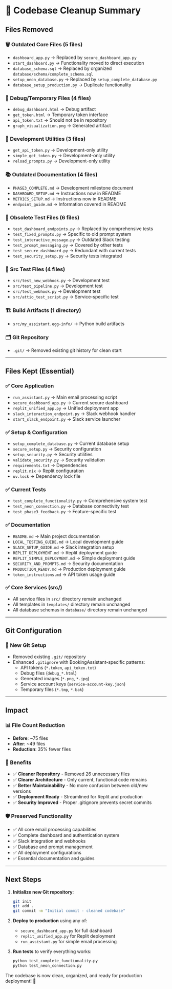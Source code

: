 # 🧹 Codebase Cleanup Summary

## Files Removed

### 🗑️ Outdated Core Files (5 files)
- `dashboard_app.py` → Replaced by `secure_dashboard_app.py`
- `start_dashboard.py` → Functionality moved to direct execution
- `database_schema.sql` → Replaced by organized `database/schema/complete_schema.sql`
- `setup_neon_database.py` → Replaced by `setup_complete_database.py`
- `database_setup_production.py` → Duplicate functionality

### 🐛 Debug/Temporary Files (4 files)
- `debug_dashboard.html` → Debug artifact
- `get_token.html` → Temporary token interface
- `api_token.txt` → Should not be in repository
- `graph_visualization.png` → Generated artifact

### 🔧 Development Utilities (3 files)
- `get_api_token.py` → Development-only utility
- `simple_get_token.py` → Development-only utility
- `reload_prompts.py` → Development-only utility

### 📚 Outdated Documentation (4 files)
- `PHASE3_COMPLETE.md` → Development milestone document
- `DASHBOARD_SETUP.md` → Instructions now in README
- `METRICS_SETUP.md` → Instructions now in README
- `endpoint_guide.md` → Information covered in README

### 🧪 Obsolete Test Files (6 files)
- `test_dashboard_endpoints.py` → Replaced by comprehensive tests
- `test_fixed_prompts.py` → Specific to old prompt system
- `test_interactive_message.py` → Outdated Slack testing
- `test_prompt_messaging.py` → Covered by other tests
- `test_secure_dashboard.py` → Redundant with current tests
- `test_security_setup.py` → Security tests integrated

### 🔬 Src Test Files (4 files)
- `src/test_new_webhook.py` → Development test
- `src/test_pipeline.py` → Development test
- `src/test_webhook.py` → Development test  
- `src/attio_test_script.py` → Service-specific test

### 🏗️ Build Artifacts (1 directory)
- `src/my_assistant.egg-info/` → Python build artifacts

### 🗂️ Git Repository
- `.git/` → Removed existing git history for clean start

---

## Files Kept (Essential)

### ✅ Core Application
- `run_assistant.py` → Main email processing script
- `secure_dashboard_app.py` → Current secure dashboard
- `replit_unified_app.py` → Unified deployment app
- `slack_interaction_endpoint.py` → Slack webhook handler
- `start_slack_endpoint.py` → Slack service launcher

### ✅ Setup & Configuration
- `setup_complete_database.py` → Current database setup
- `secure_setup.py` → Security configuration
- `setup_security.py` → Security utilities
- `validate_security.py` → Security validation
- `requirements.txt` → Dependencies
- `replit.nix` → Replit configuration
- `uv.lock` → Dependency lock file

### ✅ Current Tests
- `test_complete_functionality.py` → Comprehensive system test
- `test_neon_connection.py` → Database connectivity test
- `test_phase3_feedback.py` → Feature-specific test

### ✅ Documentation
- `README.md` → Main project documentation
- `LOCAL_TESTING_GUIDE.md` → Local development guide
- `SLACK_SETUP_GUIDE.md` → Slack integration setup
- `REPLIT_DEPLOYMENT.md` → Replit deployment guide
- `REPLIT_SIMPLE_DEPLOYMENT.md` → Simple deployment guide
- `SECURITY_AND_PROMPTS.md` → Security documentation
- `PRODUCTION_READY.md` → Production deployment guide
- `token_instructions.md` → API token usage guide

### ✅ Core Services (src/)
- All service files in `src/` directory remain unchanged
- All templates in `templates/` directory remain unchanged
- All database schemas in `database/` directory remain unchanged

---

## Git Configuration

### 🔄 New Git Setup
- Removed existing `.git/` repository
- Enhanced `.gitignore` with BookingAssistant-specific patterns:
  - API tokens (`*.token`, `api_token.txt`)
  - Debug files (`debug_*.html`)
  - Generated images (`*.png`, `*.jpg`)
  - Service account keys (`service-account-key.json`)
  - Temporary files (`*.tmp`, `*.bak`)

---

## Impact

### 📊 File Count Reduction
- **Before**: ~75 files
- **After**: ~49 files  
- **Reduction**: 35% fewer files

### 🎯 Benefits
- ✅ **Cleaner Repository** - Removed 26 unnecessary files
- ✅ **Clearer Architecture** - Only current, functional code remains
- ✅ **Better Maintainability** - No more confusion between old/new versions
- ✅ **Deployment Ready** - Streamlined for Replit and production
- ✅ **Security Improved** - Proper .gitignore prevents secret commits

### 🛡️ Preserved Functionality
- ✅ All core email processing capabilities
- ✅ Complete dashboard and authentication system
- ✅ Slack integration and webhooks  
- ✅ Database and prompt management
- ✅ All deployment configurations
- ✅ Essential documentation and guides

---

## Next Steps

1. **Initialize new Git repository**:
   ```bash
   git init
   git add .
   git commit -m "Initial commit - cleaned codebase"
   ```

2. **Deploy to production** using any of:
   - `secure_dashboard_app.py` for full dashboard
   - `replit_unified_app.py` for Replit deployment
   - `run_assistant.py` for simple email processing

3. **Run tests** to verify everything works:
   ```bash
   python test_complete_functionality.py
   python test_neon_connection.py
   ```

The codebase is now clean, organized, and ready for production deployment! 🚀